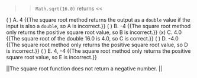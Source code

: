 >><code>Math.sqrt(16.0)</code> returns <<

( ) A. 4 {{The square root method returns the output as a <code>double</code> value if the input is also a <code>double</code>, so A is incorrect.}}
( ) B. -4 {{The square root method only returns the positive square root value, so B is incorrect.}}
(x) C. 4.0 {{The square root of the double 16.0 is 4.0, so C is correct.}}
( ) D. -4.0 {{The square root method only returns the positive square root value, so D is incorrect.}}
( ) E. 4, -4 {{The square root method only returns the positive square root value, so E is incorrect.}}

||The square root function does not return a negative number. ||
